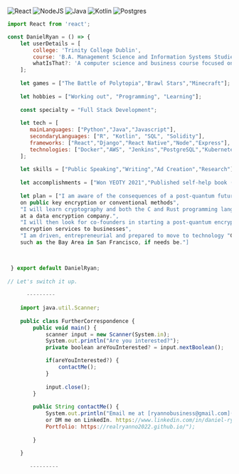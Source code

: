 ![React](https://img.shields.io/badge/react-%2320232a.svg?style=for-the-badge&logo=react&logoColor=%2361DAFB) ![NodeJS](https://img.shields.io/badge/node.js-6DA55F?style=for-the-badge&logo=node.js&logoColor=white) ![Java](https://img.shields.io/badge/java-%23ED8B00.svg?style=for-the-badge&logo=openjdk&logoColor=white) ![Kotlin](https://img.shields.io/badge/kotlin-%237F52FF.svg?style=for-the-badge&logo=kotlin&logoColor=white) ![Postgres](https://img.shields.io/badge/postgres-%23316192.svg?style=for-the-badge&logo=postgresql&logoColor=white) 
```javascript
import React from 'react';

const DanielRyan = () => {
    let userDetails = [
        college: 'Trinity College Dublin',
        course: 'B.A. Management Science and Information Systems Studies',
        whatIsThat?: 'A computer science and business course focused on modern quantiative methods'
    ];
    
    let games = ["The Battle of Polytopia","Brawl Stars","Minecraft"];
    
    let hobbies = ["Working out", "Programming", "Learning"];
    
    const specialty = "Full Stack Development";
    
    let tech = [
       mainLanguages: ["Python","Java","Javascript"],
       secondaryLanguages: ["R", "Kotlin", "SQL", "Solidity"],
       frameworks: ["React","Django","React Native","Node","Express"],
       technologies: ["Docker","AWS", "Jenkins","PostgreSQL","Kubernetes"]
    ];
    
    let skills = ["Public Speaking","Writing","Ad Creation","Research"];
    
    let accomplishments = ["Won YEOTY 2021","Published self-help book (Memento Mori)","Created a range of Shopify stores"];
       
    let plan = ["I am aware of the consequences of a post-quantum future where we can no longer rely 
    on public key encryption or conventional methods",
    "I will learn cryptography and both the C and Rust programming languages to then secure an intenrship
    at a data encryption company.",
    "I will then look for co-founders in starting a post-quantum encryption company which provides post-quantum 
    encryption services to businesses",
    "I am driven, entrepreneurial and prepared to move to technology "Ground Zero" locations 
    such as the Bay Area in San Francisco, if needs be."]

  

 } export default DanielRyan;
 
// Let's switch it up.
    
      ---------
    
    import java.util.Scanner;
    
    public class FurtherCorrespondence {
        public void main() {
            scanner input = new Scanner(System.in);
            System.out.println("Are you interested?");
            private boolean areYouInterested? = input.nextBoolean();

            if(areYouInterested?) {
                contactMe();
            }
            
            input.close();
        }
        
        public String contactMe() {
            System.out.println("Email me at [ryannobusiness@gmail.com](mailto:ryannobusiness@gmail.com),
            or DM me on LinkedIn. https://www.linkedin.com/in/daniel-ryan-8957a5186/.
            Portfolio: https://realryanno2022.github.io/");
        
        }
        
    }
    
       ---------
    
    
    
```

